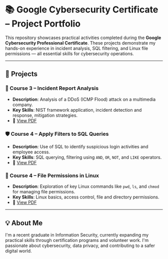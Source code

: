 # 📚 Google Cybersecurity Certificate – Project Portfolio

This repository showcases practical activities completed during the **Google Cybersecurity Professional Certificate**. These projects demonstrate my hands-on experience in incident analysis, SQL filtering, and Linux file permissions — all essential skills for cybersecurity operations.

---

## 📌 Projects

### 🔎 Course 3 – Incident Report Analysis
- **Description**: Analysis of a DDoS (ICMP Flood) attack on a multimedia company.
- **Key Skills**: NIST framework application, incident detection and response, mitigation strategies.
- 📄 [View PDF](./network%20and%20security%20-%20course%203/Incident%20report%20analysis%20-%20course%203.pdf)

### 🛡️ Course 4 – Apply Filters to SQL Queries
- **Description**: Use of SQL to identify suspicious login activities and employee access.
- **Key Skills**: SQL querying, filtering using `AND`, `OR`, `NOT`, and `LIKE` operators.
- 📄 [View PDF](./linux-and-sql/apply-filters-to-sql-queries-course4.pdf)

### 🐧 Course 4 – File Permissions in Linux
- **Description**: Exploration of key Linux commands like `pwd`, `ls`, and `chmod` for managing file permissions.
- **Key Skills**: Linux basics, access control, file and directory permissions.
- 📄 [View PDF](./linux-and-sql-course-4/file-permissions-in-linux.pdf)

---

## 💡 About Me

I'm a recent graduate in Information Security, currently expanding my practical skills through certification programs and volunteer work. I'm passionate about cybersecurity, data privacy, and contributing to a safer digital world.

